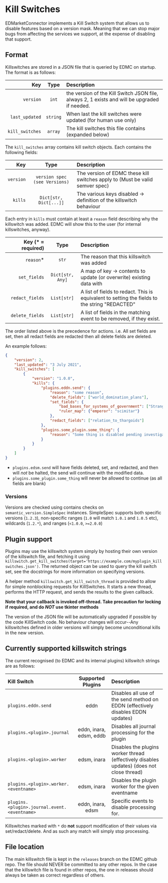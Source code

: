 # Kill Switches

EDMarketConnector implements a Kill Switch system that allows us to disable features based on a version mask. Meaning that we can stop major bugs from affecting the services we support, at the expense of disabling that support.

## Format

Killswitches are stored in a JSON file that is queried by EDMC on startup. The format is as follows:

|             Key |   Type   | Description                                                                                  |
| --------------: | :------: | :------------------------------------------------------------------------------------------- |
|       `version` |  `int`   | the version of the Kill Switch JSON file, always 2, 1 exists and will be upgraded if needed. |
|  `last_updated` | `string` | When last the kill switches were updated (for human use only)                                |
| `kill_switches` | `array`  | The kill switches this file contains (expanded below)                                        |

The `kill_switches` array contains kill switch objects. Each contains the following fields:

|       Key |             Type              | Description                                                                  |
| --------: | :---------------------------: | :--------------------------------------------------------------------------- |
| `version` | `version spec (see Versions)` | The version of EDMC these kill switches apply to (Must be valid semver spec) |
|   `kills` |    `Dict[str, Dict[...]]`     | The various keys disabled -> definition of the killswitch behaviour          |

Each entry in `kills` must contain at least a `reason` field describing why the killswitch was added. EDMC will show
this to the user (for internal killswitches, anyway).

| Key (* = required) |       Type       | Description                                                                                   |
| -----------------: | :--------------: | :-------------------------------------------------------------------------------------------- |
|          `reason`* |      `str`       | The reason that this killswitch was added                                                     |
|       `set_fields` | `Dict[str, Any]` | A map of key -> contents to update (or overwrite) existing data with                          |
|    `redact_fields` |   `List[str]`    | A list of fields to redact. This is equivalent to setting the fields to the string "REDACTED" |
|    `delete_fields` |   `List[str]`    | A list of fields in the matching event to be removed, if they exist.                          |

The order listed above is the precedence for actions. i.e. All set fields are set, then all redact fields are redacted
then all delete fields are deleted.

An example follows:

```json
{
    "version": 2,
    "last_updated": "3 July 2021",
    "kill_switches": [
        {
            "version": "1.0.0",
            "kills": {
                "plugins.eddn.send": {
                    "reason": "some reason",
                    "delete_fields": ["world_domination_plans"],
                    "set_fields": {
                        "bad_bases_for_systems_of_government": ["Strange women lying in ponds distributing swords"],
                        "ruler_map": {"emperor": "scimitar"}
                    },
                    "redact_fields": ["relation_to_thargoids"]
                },
                "plugins.some_plugin.some_thing": {
                    "reason": "Some thing is disabled pending investigation of NMLA relations."
                }
            }
        }
    ]
}
```

- `plugins.edsm.send` will have fields deleted, set, and redacted, and then will *not* be halted, the send will continue with the modified data.
- `plugins.some_plugin.some_thing` will never be allowed to continue (as all fields are blank)


### Versions

Versions are checked using contains checks on `semantic_version.SimpleSpec` instances. SimpleSpec supports both specific
versions (`1.2.3`), non-specific ranges (`1.0` will match `1.0.1` and `1.0.5` etc), wildcards (`1.2.*`),
and ranges (`<1.0.0`, `>=2.0.0`)

## Plugin support

Plugins may use the killswitch system simply by hosting their own version of the killswitch file, and fetching it
using `killswitch.get_kill_switches(target='https://example.com/myplugin_killswitches.json')`. The returned object can
be used to query the kill switch set, see the docstrings for more information on specifying versions.

A helper method `killswitch.get_kill_switch_thread` is provided to allow for simple nonblocking requests for
KillSwitches. It starts a new thread, performs the HTTP request, and sends the results to the given callback.

**Note that your callback is invoked off-thread. Take precaution for locking if required, and do _NOT_ use tkinter**
**methods**

The version of the JSON file will be automatically upgraded if possible by the code KillSwitch code.
No behaviour changes will occur--Any killswitches defined in older versions will simply become unconditional kills in
the new version.

## Currently supported killswitch strings

The current recognised (to EDMC and its internal plugins) killswitch strings are as follows:

| Kill Switch                                  |    Supported Plugins    | Description                                                                               |
| :------------------------------------------- | :---------------------: | :---------------------------------------------------------------------------------------- |
| `plugins.eddn.send`                          |          eddn           | Disables all use of the send method on EDDN (effectively disables EDDN updates)           |
| `plugins.<plugin>.journal`                   | eddn, inara, edsm, eddb | Disables all journal processing for the plugin                                            |
| `plugins.<plugin>.worker`                    |       edsm, inara       | Disables the plugins worker thread (effectively disables updates) (does not close thread) |
| `plugins.<plugin>.worker.<eventname>`        |       edsm, inara       | Disables the plugin worker for the given eventname                                        |
| `plugins.<plugin>.journal.event.<eventname>` |    eddn, inara, edsm    | Specific events to disable processing for.                                                |

Killswitches marked with `*` do **not** support modification of their values via set/redact/delete. And as such any match
will simply stop processing.

## File location

The main killswitch file is kept in the `releases` branch on the EDMC github repo. The file should NEVER be committed to
any other repos. In the case that the killswitch file is found in other repos, the one in releases should always
be taken as correct regardless of others.
